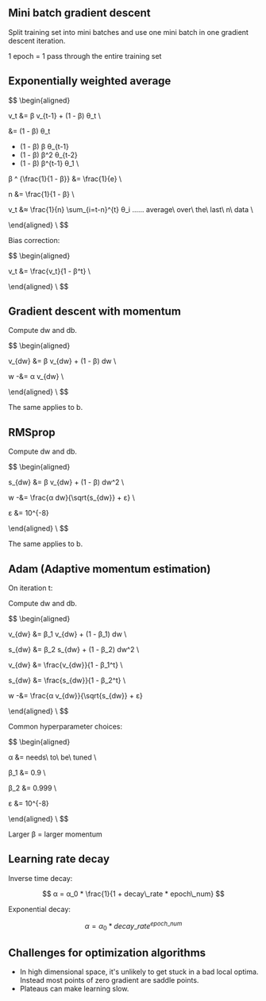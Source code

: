 ## Mini batch gradient descent

Split training set into mini batches and use one mini batch in one gradient descent iteration.

1 epoch = 1 pass through the entire training set

## Exponentially weighted average

$$
\begin{aligned}

v_t &= β v_{t-1} + (1 - β) θ_t \\

&=
(1 - β) θ_t
+ (1 - β) β θ_{t-1}
+ (1 - β) β^2 θ_{t-2}
+ (1 - β) β^{t-1} θ_1 \\

β ^ {\frac{1}{1 - β}} &= \frac{1}{e} \\

n &= \frac{1}{1 - β} \\

v_t &≈ \frac{1}{n} \sum_{i=t-n}^{t} θ_i ...... average\ over\ the\ last\ n\ data \\

\end{aligned} \\
$$

Bias correction:

$$
\begin{aligned}

v_t &= \frac{v_t}{1 - β^t} \\

\end{aligned} \\
$$

## Gradient descent with momentum

Compute dw and db.

$$
\begin{aligned}

v_{dw} &= β v_{dw} + (1 - β) dw \\

w -&= α v_{dw} \\

\end{aligned} \\
$$

The same applies to b.

## RMSprop

Compute dw and db.

$$
\begin{aligned}

s_{dw} &= β v_{dw} + (1 - β) dw^2 \\

w -&= \frac{α dw}{\sqrt{s_{dw}} + ε} \\

ε &= 10^{-8}

\end{aligned} \\
$$

The same applies to b.

## Adam (Adaptive momentum estimation)

On iteration t:

Compute dw and db.

$$
\begin{aligned}

v_{dw} &= β_1 v_{dw} + (1 - β_1) dw \\

s_{dw} &= β_2 s_{dw} + (1 - β_2) dw^2 \\

v_{dw} &= \frac{v_{dw}}{1 - β_1^t} \\

s_{dw} &= \frac{s_{dw}}{1 - β_2^t} \\

w -&= \frac{α v_{dw}}{\sqrt{s_{dw}} + ε}

\end{aligned} \\
$$

Common hyperparameter choices:

$$
\begin{aligned}

α &= needs\ to\ be\ tuned \\

β_1 &= 0.9 \\

β_2 &= 0.999 \\

ε &= 10^{-8}

\end{aligned} \\
$$

Larger β = larger momentum

## Learning rate decay

Inverse time decay:

$$
α = α_0 * \frac{1}{1 + decay\_rate * epoch\_num}
$$

Exponential decay:

$$
α = α_0 * decay\_rate ^ {epoch\_num}
$$

## Challenges for optimization algorithms

* In high dimensional space, it's unlikely to get stuck in a bad local optima. Instead most points of zero gradient are saddle points.
* Plateaus can make learning slow.
